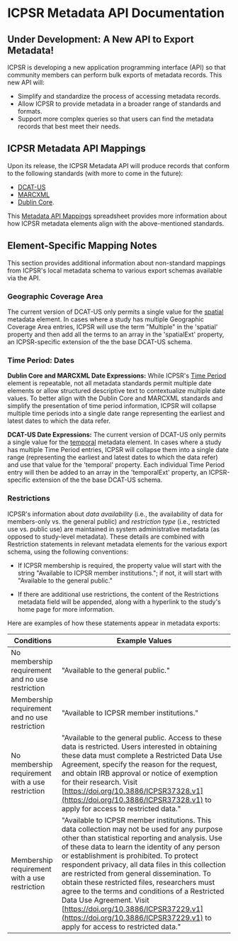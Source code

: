 # ICPSR Metadata API Documentation

## Under Development: A New API to Export Metadata!

ICPSR is developing a new application programming interface (API) so that community members can perform bulk exports of metadata records. This new API will:
 - Simplify and standardize the process of accessing metadata records.
 - Allow ICPSR to provide metadata in a broader range of standards and formats.
 - Support more complex queries so that users can find the metadata records that best meet their needs.

## ICPSR Metadata API Mappings

Upon its release, the ICPSR Metadata API will produce records that conform to the following standards (with more to come in the future): 
 - [DCAT-US](https://resources.data.gov/resources/dcat-us/)
 - [MARCXML](https://www.loc.gov/standards/marcxml/)
 - [Dublin Core](https://www.dublincore.org/specifications/dublin-core/dcmi-terms/). 

This [Metadata API Mappings](https://docs.google.com/spreadsheets/d/1Avw212FfzxRjsUFvlJOLtsJclKeL8VJc0pbhLQevXg8/edit?usp=sharing) spreadsheet provides more information about how ICPSR metadata elements align with the above-mentioned standards. 

## Element-Specific Mapping Notes  

This section provides additional information about non-standard mappings from ICPSR's local metadata schema to various export schemas available via the API.

### Geographic Coverage Area

The current version of DCAT-US only permits a single value for the [spatial](https://resources.data.gov/resources/dcat-us/#spatial) metadata element. In cases where a study has multiple Geographic Coverage Area entries, ICPSR will use the term "Multiple" in the 'spatial' property and then add all the terms to an array in the 'spatialExt' property, an ICPSR-specific extension of the the base DCAT-US schema.

### Time Period: Dates

**Dublin Core and MARCXML Date Expressions:** While ICPSR's [Time Period](https://icpsr.github.io/metadata/icpsr_study_schema/#18-time-period) element is repeatable, not all metadata standards permit multiple date elements or allow structured descriptive text to contextualize multiple date values. To better align with the Dublin Core and MARCXML standards and simplify the presentation of time period information, ICPSR will collapse multiple time periods into a single date range representing the earliest and latest dates to which the data refer.

**DCAT-US Date Expressions:** The current version of DCAT-US only permits a single value for the [temporal](https://resources.data.gov/resources/dcat-us/#temporal) metadata element. In cases where a study has multiple Time Period entries, ICPSR will collapse them into a single date range (representing the earliest and latest dates to which the data refer) and use that value for the 'temporal' property. Each individual Time Period entry will then be added to an array in the 'temporalExt' property, an ICPSR-specific extension of the the base DCAT-US schema.

### Restrictions

ICPSR's information about _data availability_ (i.e., the availability of data for members-only vs. the general public) and _restriction type_ (i.e., restricted use vs. public use) are maintained in system administrative metadata (as opposed to study-level metadata). These details are combined with Restriction statements in relevant metadata elements for the various export schema, using the following conventions: 

  - If ICPSR membership is required, the property value will start with the string "Available to ICPSR member institutions."; if not, it will start with "Available to the general public."

  - If there are additional use restrictions, the content of the Restrictions metadata field will be appended, along with a hyperlink to the study's home page for more information. 

Here are examples of how these statements appear in metadata exports:

| Conditions | Example Values |
|----------- | -------------- |
| No membership requirement and no use restriction | "Available to the general public." |
| Membership requirement and no use restriction | "Available to ICPSR member institutions." |
| No membership requirement with a use restriction | "Available to the general public. Access to these data is restricted. Users interested in obtaining these data must complete a Restricted Data Use Agreement, specify the reason for the request, and obtain IRB approval or notice of exemption for their research. Visit [https://doi.org/10.3886/ICPSR37328.v1](https://doi.org/10.3886/ICPSR37328.v1) to apply for access to restricted data." |
| Membership requirement with a use restriction | "Available to ICPSR member institutions. This data collection may not be used for any purpose other than statistical reporting and analysis. Use of these data to learn the identity of any person or establishment is prohibited. To protect respondent privacy, all data files in this collection are restricted from general dissemination. To obtain these restricted files, researchers must agree to the terms and conditions of a Restricted Data Use Agreement. Visit [https://doi.org/10.3886/ICPSR37229.v1](https://doi.org/10.3886/ICPSR37229.v1) to apply for access to restricted data."</restrctn>